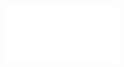 ![Proposition 174. This Kingdom of the Messiah is preceded by signs.](Proposition%20174.%20This%20Kingdom%20of%20the%20Messiah%20is%20preceded%20by%20signs..md)